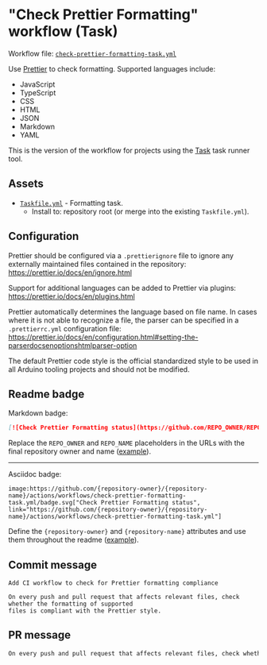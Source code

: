 # "Check Prettier Formatting" workflow (Task)

Workflow file: [`check-prettier-formatting-task.yml`](check-prettier-formatting-task.yml)

Use [Prettier](https://prettier.io/docs/en/index.html) to check formatting. Supported languages include:

- JavaScript
- TypeScript
- CSS
- HTML
- JSON
- Markdown
- YAML

This is the version of the workflow for projects using the [Task](https://taskfile.dev/#/) task runner tool.

## Assets

- [`Taskfile.yml`](assets/check-prettier-formatting-task/Taskfile.yml) - Formatting task.
  - Install to: repository root (or merge into the existing `Taskfile.yml`).

## Configuration

Prettier should be configured via a `.prettierignore` file to ignore any externally maintained files contained in the repository:
https://prettier.io/docs/en/ignore.html

Support for additional languages can be added to Prettier via plugins:
https://prettier.io/docs/en/plugins.html

Prettier automatically determines the language based on file name. In cases where it is not able to recognize a file, the parser can be specified in a `.prettierrc.yml` configuration file:
https://prettier.io/docs/en/configuration.html#setting-the-parserdocsenoptionshtmlparser-option

The default Prettier code style is the official standardized style to be used in all Arduino tooling projects and should not be modified.

## Readme badge

Markdown badge:

```markdown
[![Check Prettier Formatting status](https://github.com/REPO_OWNER/REPO_NAME/actions/workflows/check-prettier-formatting-task.yml/badge.svg)](https://github.com/REPO_OWNER/REPO_NAME/actions/workflows/check-prettier-formatting-task.yml)
```

Replace the `REPO_OWNER` and `REPO_NAME` placeholders in the URLs with the final repository owner and name ([example](https://raw.githubusercontent.com/arduino-libraries/ArduinoIoTCloud/master/README.md)).

---

Asciidoc badge:

```adoc
image:https://github.com/{repository-owner}/{repository-name}/actions/workflows/check-prettier-formatting-task.yml/badge.svg["Check Prettier Formatting status", link="https://github.com/{repository-owner}/{repository-name}/actions/workflows/check-prettier-formatting-task.yml"]
```

Define the `{repository-owner}` and `{repository-name}` attributes and use them throughout the readme ([example](https://raw.githubusercontent.com/arduino-libraries/WiFiNINA/master/README.adoc)).

## Commit message

```
Add CI workflow to check for Prettier formatting compliance

On every push and pull request that affects relevant files, check whether the formatting of supported
files is compliant with the Prettier style.
```

## PR message

```markdown
On every push and pull request that affects relevant files, check whether the formatting of supported files is compliant with the [Prettier](https://prettier.io/docs/en/index.html) style.
```
